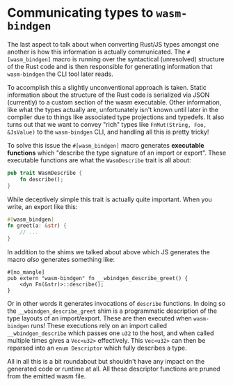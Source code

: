 # Communicating types to `wasm-bindgen`

The last aspect to talk about when converting Rust/JS types amongst one another
is how this information is actually communicated. The `#[wasm_bindgen]` macro is
running over the syntactical (unresolved) structure of the Rust code and is then
responsible for generating information that `wasm-bindgen` the CLI tool later
reads.

To accomplish this a slightly unconventional approach is taken. Static
information about the structure of the Rust code is serialized via JSON
(currently) to a custom section of the wasm executable. Other information, like
what the types actually are, unfortunately isn't known until later in the
compiler due to things like associated type projections and typedefs. It also
turns out that we want to convey "rich" types like `FnMut(String, Foo,
&JsValue)` to the `wasm-bindgen` CLI, and handling all this is pretty tricky!

To solve this issue the `#[wasm_bindgen]` macro generates **executable
functions** which "describe the type signature of an import or export". These
executable functions are what the `WasmDescribe` trait is all about:

```rust
pub trait WasmDescribe {
    fn describe();
}
```

While deceptively simple this trait is actually quite important. When you write,
an export like this:

```rust
#[wasm_bindgen]
fn greet(a: &str) {
    // ...
}
```

In addition to the shims we talked about above which JS generates the macro
*also* generates something like:

```
#[no_mangle]
pub extern "wasm-bindgen" fn __wbindgen_describe_greet() {
    <dyn Fn(&str)>::describe();
}
```

Or in other words it generates invocations of `describe` functions. In doing so
the `__wbindgen_describe_greet` shim is a programmatic description of the type
layouts of an import/export. These are then executed when `wasm-bindgen` runs!
These executions rely on an import called `__wbindgen_describe` which passes one
`u32` to the host, and when called multiple times gives a `Vec<u32>`
effectively. This `Vec<u32>` can then be reparsed into an `enum Descriptor`
which fully describes a type.

All in all this is a bit roundabout but shouldn't have any impact on the
generated code or runtime at all. All these descriptor functions are pruned from
the emitted wasm file.
